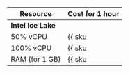 | Resource       | Cost for 1 hour                               |
| -------------- | --------------------------------------------- |
| **Intel Ice Lake**                                             |
| 50% vCPU       | {{ sku|ILS|mdb.zk.kafka.v3.cpu.c50|string }}  |
| 100% vCPU      | {{ sku|ILS|mdb.zk.kafka.v3.cpu.c100|string }} |
| RAM (for 1 GB) | {{ sku|ILS|mdb.zk.kafka.v3.ram|string }}      |

